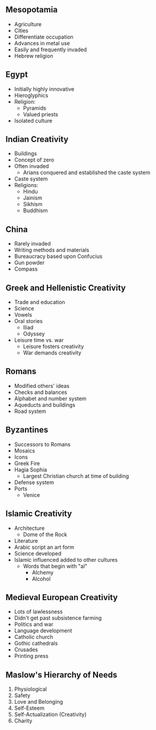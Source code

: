 ## Mesopotamia
- Agriculture
- Cities
- Differentiate occupation
- Advances in metal use
- Easily and frequently invaded
- Hebrew religion

## Egypt
- Initially highly innovative
- Hieroglyphics
- Religion:
	- Pyramids
	- Valued priests
- Isolated culture

## Indian Creativity
- Buildings
- Concept of zero
- Often invaded
	- Arians conquered and established the caste system
- Caste system
- Religions:
	- Hindu
	- Jainism
	- Sikhism
	- Buddhism

## China
- Rarely invaded
- Writing methods and materials
- Bureaucracy based upon Confucius
- Gun powder
- Compass

## Greek and Hellenistic Creativity
- Trade and education
- Science
- Vowels
- Oral stories
	- Iliad
	- Odyssey
- Leisure time vs. war
	- Leisure fosters creativity
	- War demands creativity

## Romans
- Modified others' ideas
- Checks and balances
- Alphabet and number system
- Aqueducts and buildings
- Road system

## Byzantines
- Successors to Romans
- Mosaics
- Icons
- Greek Fire
- Hagia Sophia
	- Largest Christian church at time of building
- Defense system
- Ports
	- Venice

## Islamic Creativity
- Architecture
	- Dome of the Rock
- Literature
- Arabic script an art form
- Science developed
- Islamic influenced added to other cultures
	- Words that begin with "al"
		- Alchemy
		- Alcohol

## Medieval European Creativity
- Lots of lawlessness
- Didn't get past subsistence farming
- Politics and war
- Language development
- Catholic church
- Gothic cathedrals
- Crusades
- Printing press

## Maslow's Hierarchy of Needs
1. Physiological
1. Safety
1. Love and Belonging
1. Self-Esteem
1. Self-Actualization (Creativity)
1. Charity
